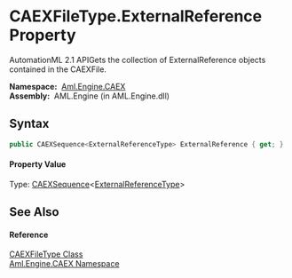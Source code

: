 CAEXFileType.ExternalReference Property
=======================================
AutomationML 2.1 APIGets the collection of ExternalReference objects contained in the CAEXFile.

  **Namespace:**  [Aml.Engine.CAEX][1]  
  **Assembly:**  AML.Engine (in AML.Engine.dll)

Syntax
------

```csharp
public CAEXSequence<ExternalReferenceType> ExternalReference { get; }
```

#### Property Value
Type: [CAEXSequence][2]&lt;[ExternalReferenceType][3]>

See Also
--------

#### Reference
[CAEXFileType Class][4]  
[Aml.Engine.CAEX Namespace][1]  

[1]: ../README.md
[2]: ../CAEXSequence_1/README.md
[3]: ../ExternalReferenceType/README.md
[4]: README.md
[5]: https://www.automationml.org
[6]: ../../icons/logoShade.png